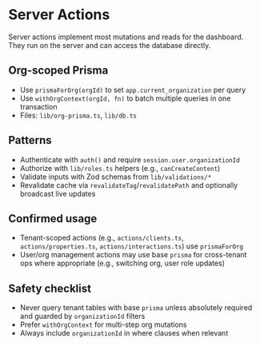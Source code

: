 # Server Actions

Server actions implement most mutations and reads for the dashboard. They run on the server and can access the database directly.

## Org-scoped Prisma
- Use `prismaForOrg(orgId)` to set `app.current_organization` per query
- Use `withOrgContext(orgId, fn)` to batch multiple queries in one transaction
- Files: `lib/org-prisma.ts`, `lib/db.ts`

## Patterns
- Authenticate with `auth()` and require `session.user.organizationId`
- Authorize with `lib/roles.ts` helpers (e.g., `canCreateContent`)
- Validate inputs with Zod schemas from `lib/validations/*`
- Revalidate cache via `revalidateTag`/`revalidatePath` and optionally broadcast live updates

## Confirmed usage
- Tenant-scoped actions (e.g., `actions/clients.ts`, `actions/properties.ts`, `actions/interactions.ts`) use `prismaForOrg`
- User/org management actions may use base `prisma` for cross-tenant ops where appropriate (e.g., switching org, user role updates)

## Safety checklist
- Never query tenant tables with base `prisma` unless absolutely required and guarded by `organizationId` filters
- Prefer `withOrgContext` for multi-step org mutations
- Always include `organizationId` in where clauses when relevant